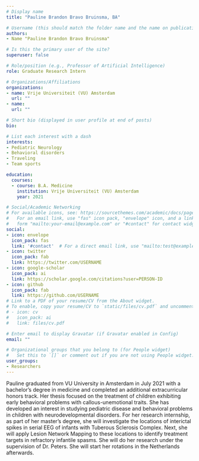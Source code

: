 ```yaml
---
# Display name
title: "Pauline Brandon Bravo Bruinsma, BA"

# Username (this should match the folder name and the name on publications)
authors:
- Name "Pauline Brandon Bravo Bruinsma"

# Is this the primary user of the site?
superuser: false

# Role/position (e.g., Professor of Artificial Intelligence)
role: Graduate Research Intern

# Organizations/Affiliations
organizations:
- name: Vrije Universiteit (VU) Amsterdam
  url: ""
- name: 
  url: ""

# Short bio (displayed in user profile at end of posts)
bio: 

# List each interest with a dash
interests:
- Pediatric Neurology
- Behavioral disorders
- Traveling
- Team sports

education:
  courses:
  - course: B.A. Medicine 
    institution: Vrije Universiteit (VU) Amsterdam   
    year: 2021

# Social/Academic Networking
# For available icons, see: https://sourcethemes.com/academic/docs/page-builder/#icons
#   For an email link, use "fas" icon pack, "envelope" icon, and a link in the
#   form "mailto:your-email@example.com" or "#contact" for contact widget.
social:
- icon: envelope
  icon_pack: fas
  link: '#contact'  # For a direct email link, use "mailto:test@example.org".
- icon: twitter
  icon_pack: fab
  link: https://twitter.com/USERNAME
- icon: google-scholar
  icon_pack: ai
  link: https://scholar.google.com/citations?user=PERSON-ID
- icon: github
  icon_pack: fab
  link: https://github.com/USERNAME
# Link to a PDF of your resume/CV from the About widget.
# To enable, copy your resume/CV to `static/files/cv.pdf` and uncomment the lines below.
# - icon: cv
#   icon_pack: ai
#   link: files/cv.pdf

# Enter email to display Gravatar (if Gravatar enabled in Config)
email: ""

# Organizational groups that you belong to (for People widget)
#   Set this to `[]` or comment out if you are not using People widget.
user_groups:
- Researchers
---
```


Pauline graduated from VU University in Amsterdam in July 2021 with a bachelor’s degree in medicine and completed an additional extracurricular honors track. Her thesis focused on the treatment of children exhibiting early behavioral problems with callous-unemotional traits. She has developed an interest in studying pediatric disease and behavioral problems in children with neurodevelopmental disorders. For her research internship, as part of her master’s degree, she will investigate the locations of interictal spikes in serial EEG of infants with Tuberous Sclerosis Complex. Next, she will apply Lesion Network Mapping to these locations to identify treatment targets in refractory infantile spasms. She will do her research under the supervision of Dr. Peters. She will start her rotations in the Netherlands afterwards. 
